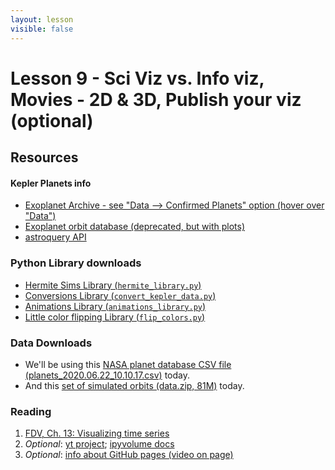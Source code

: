 ```yaml
---
layout: lesson
visible: false
---
```


# Lesson 9 - Sci Viz vs. Info viz, Movies - 2D & 3D, Publish your viz (optional)

## Resources

#### Kepler Planets info

 * [Exoplanet Archive - see "Data --> Confirmed Planets" option (hover over "Data")](https://exoplanetarchive.ipac.caltech.edu/)
 * [Exoplanet orbit database (deprecated, but with plots)](http://exoplanets.org/)
 * [astroquery API](https://astroquery.readthedocs.io/en/latest/exoplanet_orbit_database/exoplanet_orbit_database.html)


### Python Library downloads

 * <a href="https://raw.githubusercontent.com/jnaiman/csci-p-14110_su2020/master/lesson09/hermite_library.py" download>Hermite Sims Library (`hermite_library.py`)</a>
 * <a href="https://raw.githubusercontent.com/jnaiman/csci-p-14110_su2020/master/lesson09/convert_kepler_data.py">Conversions Library (`convert_kepler_data.py`)</a>
 * <a href="https://raw.githubusercontent.com/jnaiman/csci-p-14110_su2020/master/lesson09/animations_library.py">Animations Library (`animations_library.py`)</a>
 * <a href="https://raw.githubusercontent.com/jnaiman/csci-p-14110_su2020/master/lesson09/flip_colors.py">Little color flipping Library (`flip_colors.py`)</a>


### Data Downloads

 * We'll be using this <a href="https://jnaiman.github.io/csci-p-14110_su2020/lesson08/planets_2020.06.22_10.10.17.csv" download>NASA planet database CSV file (planets\_2020.06.22\_10.10.17.csv)</a> today.
 * And this <a href="https://github.com/jnaiman/csci-p-14110_su2020/raw/master/lesson09/data.zip" download>set of simulated orbits (data.zip, 81M)</a> today.


### Reading

1. <a href="https://serialmentor.com/dataviz/time-series.html">FDV, Ch. 13: Visualizing time series</a> 
1. *Optional*: <a href="https://yt-project.org/">yt project</a>; <a href="https://ipyvolume.readthedocs.io/en/latest/">ipyvolume docs</a> 
1. *Optional*: [info about GitHub pages (video on page)](https://pages.github.com/)
